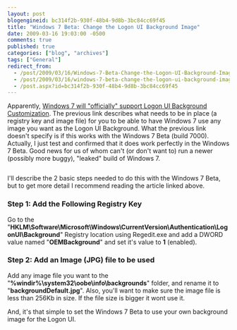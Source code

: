 ```yaml
---
layout: post
blogengineid: bc314f2b-930f-48b4-9d8b-3bc84cc69f45
title: "Windows 7 Beta: Change the Logon UI Background Image"
date: 2009-03-16 19:03:00 -0500
comments: true
published: true
categories: ["blog", "archives"]
tags: ["General"]
redirect_from: 
  - /post/2009/03/16/Windows-7-Beta-Change-the-Logon-UI-Background-Image
  - /post/2009/03/16/windows-7-beta-change-the-logon-ui-background-image
  - /post.aspx?id=bc314f2b-930f-48b4-9d8b-3bc84cc69f45
---
```

<!-- more -->
<p>Apparently, <a href="http://www.withinwindows.com/2009/03/15/windows-7-to-officially-support-logon-ui-background-customization/">Windows 7 will "officially" support Logon UI Background Customization</a>. The previous link describes what needs to be in place (a registry key and image file) for you to be able to have Windows 7 use any image you want as the Logon UI Background. What the previous link doesn't specify is if this works with the Windows 7 Beta (build 7000). Actually, I just test and confirmed that it does work perfectly in the Windows 7 Beta. Good news for us of whom can't (or don't want to) run a newer (possibly more buggy), "leaked" build of Windows 7.</p>
<p><img style="padding-left: 5px" src="/images/postsWindows7Beta_CustomLogonUIBackground.png" alt="" /></p>
<p>I'll describe the 2 basic steps needed to do this with the Windows 7 Beta, but to get more detail I recommend reading the article linked above.</p>
<h3>Step 1: Add the Following Registry Key</h3>
<p>Go to the "<strong>HKLM\Software\Microsoft\Windows\CurrentVersion\Authentication\LogonUI\Background</strong>" Registry location using Regedit.exe and add a DWORD value named "<strong>OEMBackground</strong>" and set it's value to <strong>1</strong> (enabled).</p>
<h3>Step 2: Add an Image (JPG) file to be used</h3>
<p>Add any image file you want to the "<strong>%windir%\system32\oobe\info\backgrounds</strong>" folder, and rename it to "<strong>backgroundDefault.jpg</strong>". Also, you'll want to make sure the image file is less than 256Kb in size. If the file size is bigger it wont use it.</p>
<p>And, it's that simple to set the Windows 7 Beta to use your own background image for the Logon UI.</p>
<p>&nbsp;</p>
